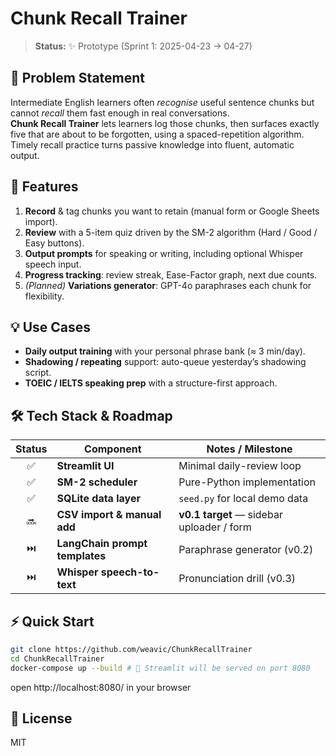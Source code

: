 # Chunk Recall Trainer

> **Status:** ✨ Prototype (Sprint 1: 2025-04-23 → 04-27)

## 🚀 Problem Statement

Intermediate English learners often *recognise* useful sentence chunks but cannot *recall* them fast enough in real conversations.  
**Chunk Recall Trainer** lets learners log those chunks, then surfaces exactly five that are about to be forgotten, using a spaced-repetition algorithm. Timely recall practice turns passive knowledge into fluent, automatic output.

## 🎯 Features

1. **Record** & tag chunks you want to retain (manual form or Google Sheets import).  
2. **Review** with a 5-item quiz driven by the SM-2 algorithm (Hard / Good / Easy buttons).  
3. **Output prompts** for speaking or writing, including optional Whisper speech input.  
4. **Progress tracking**: review streak, Ease-Factor graph, next due counts.  
5. *(Planned)* **Variations generator**: GPT-4o paraphrases each chunk for flexibility.

## 💡 Use Cases

- **Daily output training** with your personal phrase bank (≈ 3 min/day).  
- **Shadowing / repeating** support: auto-queue yesterday’s shadowing script.  
- **TOEIC / IELTS speaking prep** with a structure-first approach.

## 🛠 Tech Stack & Roadmap

| Status | Component | Notes / Milestone |
| :---: | --- | --- |
| ✅ | **Streamlit UI** | Minimal daily-review loop |
| ✅ | **SM-2 scheduler** | Pure-Python implementation |
| ✅ | **SQLite data layer** | `seed.py` for local demo data |
| 🔜 | **CSV import & manual add** | **v0.1 target** — sidebar uploader / form |
| ⏭️ | **LangChain prompt templates** | Paraphrase generator (v0.2) |
| ⏭️ | **Whisper speech-to-text** | Pronunciation drill (v0.3) |

## ⚡ Quick Start 

```bash
git clone https://github.com/weavic/ChunkRecallTrainer
cd ChunkRecallTrainer
docker-compose up --build # 🐳 Streamlit will be served on port 8080
```
open http://localhost:8080/ in your browser

## 📄 License

MIT
